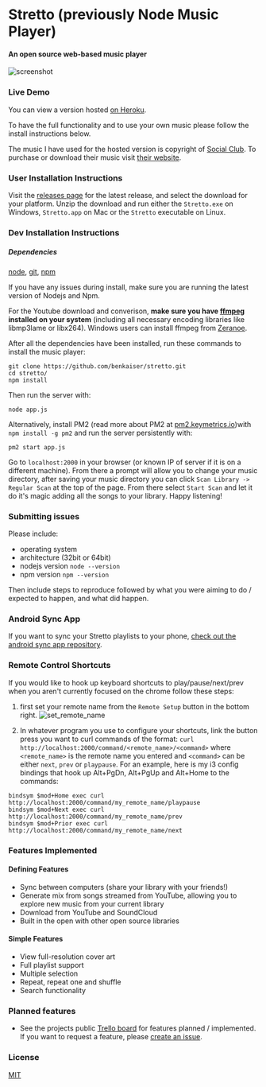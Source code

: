 Stretto (previously Node Music Player)
=================
#### An open source web-based music player

![screenshot](https://cloud.githubusercontent.com/assets/608054/12073955/0b9a34c6-b0ef-11e5-83f5-04c6f3fed33c.png)

### Live Demo
You can view a version hosted [on Heroku](https://stretto-demo.herokuapp.com/).

To have the full functionality and to use your own music please follow the install instructions below.

The music I have used for the hosted version is copyright of [Social Club](http://martymar.goodcitymusic.com/).
To purchase or download their music visit [their website](https://socialxclub.bandcamp.com).

### User Installation Instructions

Visit the [releases page](https://github.com/benkaiser/stretto/releases) for the latest release,
and select the download for your platform. Unzip the download and run either the `Stretto.exe`
on Windows, `Stretto.app` on Mac or the `Stretto` executable on Linux.

### Dev Installation Instructions
##### Dependencies

[node](http://nodejs.org/), [git](http://git-scm.com/), [npm](http://npmjs.org)

If you have any issues during install, make sure you are running the latest version of Nodejs and Npm.

For the Youtube download and converison, **make sure you have [ffmpeg](https://ffmpeg.org/)
installed on your system** (including all necessary encoding libraries like libmp3lame or libx264).
Windows users can install ffmpeg from [Zeranoe](http://ffmpeg.zeranoe.com/builds/).

After all the dependencies have been installed, run these commands to install the music player:
```
git clone https://github.com/benkaiser/stretto.git
cd stretto/
npm install
```

Then run the server with:
```
node app.js
```

Alternatively, install PM2 (read more about PM2 at [pm2.keymetrics.io](http://pm2.keymetrics.io/))with `npm install -g pm2` and run the server persistently with:
```
pm2 start app.js
```

Go to `localhost:2000` in your browser (or known IP of server if it is on a different machine). From there a prompt will allow you to change your music directory, after saving your music directory you can click `Scan Library -> Regular Scan` at the top of the page. From there select `Start Scan` and let it do it's magic adding all the songs to your library. Happy listening!

### Submitting issues

Please include:

- operating system
- architecture (32bit or 64bit)
- nodejs version `node --version`
- npm version `npm --version`

Then include steps to reproduce followed by what you were aiming to do / expected to happen, and what did happen.

### Android Sync App

If you want to sync your Stretto playlists to your phone, [check out the android sync app repository](https://github.com/benkaiser/android-node-music-sync).

### Remote Control Shortcuts

If you would like to hook up keyboard shortcuts to play/pause/next/prev when you aren't currently focused
on the chrome follow these steps:

1. first set your remote name from the `Remote Setup` button in the bottom right.
![set_remote_name](https://cloud.githubusercontent.com/assets/608054/6090658/9520f106-aecc-11e4-9d77-1a1822ade842.jpg)

2. In whatever program you use to configure your shortcuts, link the button press you want to curl commands of the format:
`curl http://localhost:2000/command/<remote_name>/<command>` where `<remote_name>` is the remote name you entered and  `<command>` can be either `next`, `prev` or `playpause`.
For an example, here is my i3 config bindings that hook up Alt+PgDn, Alt+PgUp and Alt+Home to the commands:
```
bindsym $mod+Home exec curl http://localhost:2000/command/my_remote_name/playpause
bindsym $mod+Next exec curl http://localhost:2000/command/my_remote_name/prev
bindsym $mod+Prior exec curl http://localhost:2000/command/my_remote_name/next
```


### Features Implemented

#### Defining Features

- Sync between computers (share your library with your friends!)
- Generate mix from songs streamed from YouTube, allowing you to explore new music from your current library
- Download from YouTube and SoundCloud
- Built in the open with other open source libraries

#### Simple Features
- View full-resolution cover art
- Full playlist support
- Multiple selection
- Repeat, repeat one and shuffle
- Search functionality

### Planned features

- See the projects public [Trello board](https://trello.com/b/cXdOSOoR/stretto) for features planned / implemented. If you want to request a feature, please [create an issue](https://github.com/benkaiser/stretto/issues/new).

### License

[MIT](https://opensource.org/licenses/MIT)
